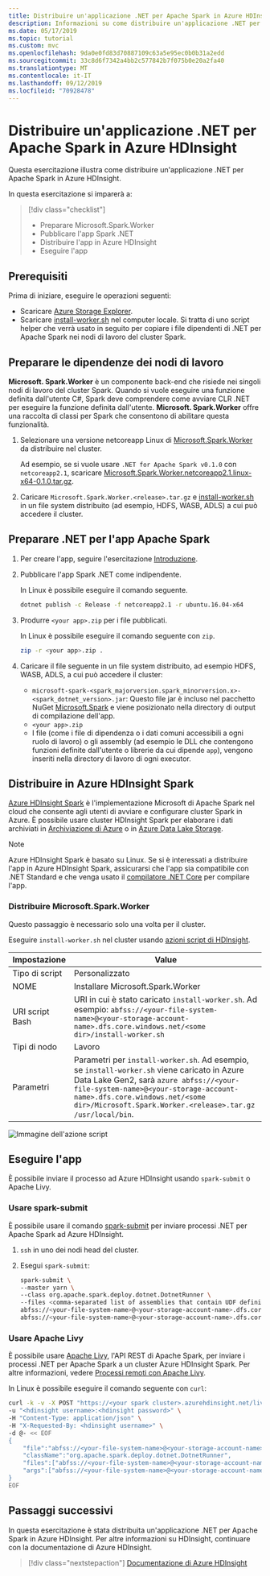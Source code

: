 ```yaml
---
title: Distribuire un'applicazione .NET per Apache Spark in Azure HDInsight
description: Informazioni su come distribuire un'applicazione .NET per Apache Spark in HDInsight.
ms.date: 05/17/2019
ms.topic: tutorial
ms.custom: mvc
ms.openlocfilehash: 9da0e0fd83d70887109c63a5e95ec0b0b31a2edd
ms.sourcegitcommit: 33c8d6f7342a4bb2c577842b7f075b0e20a2fa40
ms.translationtype: MT
ms.contentlocale: it-IT
ms.lasthandoff: 09/12/2019
ms.locfileid: "70928478"
---
```

# <a name="deploy-a-net-for-apache-spark-application-to-azure-hdinsight"></a>Distribuire un'applicazione .NET per Apache Spark in Azure HDInsight

Questa esercitazione illustra come distribuire un'applicazione .NET per Apache Spark in Azure HDInsight.

In questa esercitazione si imparerà a:

> [!div class="checklist"]
>
> * Preparare Microsoft.Spark.Worker
> * Pubblicare l'app Spark .NET
> * Distribuire l'app in Azure HDInsight
> * Eseguire l'app

## <a name="prerequisites"></a>Prerequisiti

Prima di iniziare, eseguire le operazioni seguenti:

* Scaricare [Azure Storage Explorer](https://azure.microsoft.com/features/storage-explorer/).
* Scaricare [install-worker.sh](https://github.com/dotnet/spark/blob/master/deployment/install-worker.sh) nel computer locale. Si tratta di uno script helper che verrà usato in seguito per copiare i file dipendenti di .NET per Apache Spark nei nodi di lavoro del cluster Spark.

## <a name="prepare-worker-dependencies"></a>Preparare le dipendenze dei nodi di lavoro

**Microsoft. Spark.Worker** è un componente back-end che risiede nei singoli nodi di lavoro del cluster Spark. Quando si vuole eseguire una funzione definita dall'utente C#, Spark deve comprendere come avviare CLR .NET per eseguire la funzione definita dall'utente. **Microsoft. Spark.Worker** offre una raccolta di classi per Spark che consentono di abilitare questa funzionalità.

1. Selezionare una versione netcoreapp Linux di [Microsoft.Spark.Worker](https://github.com/dotnet/spark/releases) da distribuire nel cluster.

   Ad esempio, se si vuole usare `.NET for Apache Spark v0.1.0` con `netcoreapp2.1`, scaricare [Microsoft.Spark.Worker.netcoreapp2.1.linux-x64-0.1.0.tar.gz](https://github.com/dotnet/spark/releases/download/v0.1.0/Microsoft.Spark.Worker.netcoreapp2.1.linux-x64-0.1.0.tar.gz).

2. Caricare `Microsoft.Spark.Worker.<release>.tar.gz` e [install-worker.sh](https://github.com/dotnet/spark/blob/master/deployment/install-worker.sh) in un file system distribuito (ad esempio, HDFS, WASB, ADLS) a cui può accedere il cluster.

## <a name="prepare-your-net-for-apache-spark-app"></a>Preparare .NET per l'app Apache Spark

1. Per creare l'app, seguire l'esercitazione [Introduzione](get-started.md).

2. Pubblicare l'app Spark .NET come indipendente.

   In Linux è possibile eseguire il comando seguente.

   ```bash
   dotnet publish -c Release -f netcoreapp2.1 -r ubuntu.16.04-x64
   ```

3. Produrre `<your app>.zip` per i file pubblicati.

   In Linux è possibile eseguire il comando seguente con `zip`.

   ```bash
   zip -r <your app>.zip .
   ```

4. Caricare il file seguente in un file system distribuito, ad esempio HDFS, WASB, ADLS, a cui può accedere il cluster:

   * `microsoft-spark-<spark_majorversion.spark_minorversion.x>-<spark_dotnet_version>.jar`: Questo file jar è incluso nel pacchetto NuGet [Microsoft.Spark](https://www.nuget.org/packages/Microsoft.Spark/) e viene posizionato nella directory di output di compilazione dell'app.
   * `<your app>.zip`
   * I file (come i file di dipendenza o i dati comuni accessibili a ogni ruolo di lavoro) o gli assembly (ad esempio le DLL che contengono funzioni definite dall'utente o librerie da cui dipende `app`), vengono inseriti nella directory di lavoro di ogni executor.

## <a name="deploy-to-azure-hdinsight-spark"></a>Distribuire in Azure HDInsight Spark

[Azure HDInsight Spark](https://docs.microsoft.com/azure/hdinsight/spark/apache-spark-overview) è l'implementazione Microsoft di Apache Spark nel cloud che consente agli utenti di avviare e configurare cluster Spark in Azure. È possibile usare cluster HDInsight Spark per elaborare i dati archiviati in [Archiviazione di Azure](https://azure.microsoft.com/services/storage/) o in [Azure Data Lake Storage](https://docs.microsoft.com/azure/hdinsight/hdinsight-hadoop-use-data-lake-storage-gen2).

> [!NOTE]
> Azure HDInsight Spark è basato su Linux. Se si è interessati a distribuire l'app in Azure HDInsight Spark, assicurarsi che l'app sia compatibile con .NET Standard e che venga usato il [compilatore .NET Core](https://dotnet.microsoft.com/download) per compilare l'app.

### <a name="deploy-microsoftsparkworker"></a>Distribuire Microsoft.Spark.Worker

Questo passaggio è necessario solo una volta per il cluster.

Eseguire `install-worker.sh` nel cluster usando [azioni script di HDInsight](https://docs.microsoft.com/azure/hdinsight/hdinsight-hadoop-customize-cluster-linux).

|Impostazione|Value|
|-------|-----|
|Tipo di script|Personalizzato|
|NOME|Installare Microsoft.Spark.Worker|
|URI script Bash|URI in cui è stato caricato `install-worker.sh`. Ad esempio: `abfss://<your-file-system-name>@<your-storage-account-name>.dfs.core.windows.net/<some dir>/install-worker.sh`|
|Tipi di nodo|Lavoro|
|Parametri|Parametri per `install-worker.sh`. Ad esempio, se `install-worker.sh` viene caricato in Azure Data Lake Gen2, sarà `azure abfss://<your-file-system-name>@<your-storage-account-name>.dfs.core.windows.net/<some dir>/Microsoft.Spark.Worker.<release>.tar.gz /usr/local/bin`.|

![Immagine dell'azione script](./media/hdinsight-deployment/deployment-hdi-action-script.png)

## <a name="run-your-app"></a>Eseguire l'app

È possibile inviare il processo ad Azure HDInsight usando `spark-submit` o Apache Livy.

### <a name="use-spark-submit"></a>Usare spark-submit

È possibile usare il comando [spark-submit](https://spark.apache.org/docs/latest/submitting-applications.html) per inviare processi .NET per Apache Spark ad Azure HDInsight.
 
1. `ssh` in uno dei nodi head del cluster.

1. Esegui `spark-submit`:

   ```bash
   spark-submit \
   --master yarn \
   --class org.apache.spark.deploy.dotnet.DotnetRunner \
   --files <comma-separated list of assemblies that contain UDF definitions, if any> \
   abfss://<your-file-system-name>@<your-storage-account-name>.dfs.core.windows.net/<some dir>/microsoft-spark-<spark_majorversion.spark_minorversion.x>-<spark_dotnet_version>.jar \
   abfss://<your-file-system-name>@<your-storage-account-name>.dfs.core.windows.net/<some dir>/<your app>.zip <your app> <app arg 1> <app arg 2> ... <app arg n>
   ```

### <a name="use-apache-livy"></a>Usare Apache Livy

È possibile usare [Apache Livy](https://livy.incubator.apache.org/), l'API REST di Apache Spark, per inviare i processi .NET per Apache Spark a un cluster Azure HDInsight Spark. Per altre informazioni, vedere [Processi remoti con Apache Livy](https://docs.microsoft.com/azure/hdinsight/spark/apache-spark-livy-rest-interface).

In Linux è possibile eseguire il comando seguente con `curl`:

```bash
curl -k -v -X POST "https://<your spark cluster>.azurehdinsight.net/livy/batches" \
-u "<hdinsight username>:<hdinsight password>" \
-H "Content-Type: application/json" \
-H "X-Requested-By: <hdinsight username>" \
-d @- << EOF
{
    "file":"abfss://<your-file-system-name>@<your-storage-account-name>.dfs.core.windows.net/<some dir>/microsoft-spark-<spark_majorversion.spark_minorversion.x>-<spark_dotnet_version>.jar",
    "className":"org.apache.spark.deploy.dotnet.DotnetRunner",
    "files":["abfss://<your-file-system-name>@<your-storage-account-name>.dfs.core.windows.net/<some dir>/<udf assembly>", "abfss://<your-file-system-name>@<your-storage-account-name>.dfs.core.windows.net/<some dir>/<file>"],
    "args":["abfss://<your-file-system-name>@<your-storage-account-name>.dfs.core.windows.net/<some dir>/<your app>.zip","<your app>","<app arg 1>","<app arg 2>,"...","<app arg n>"]
}
EOF
```

## <a name="next-steps"></a>Passaggi successivi

In questa esercitazione è stata distribuita un'applicazione .NET per Apache Spark in Azure HDInsight. Per altre informazioni su HDInsight, continuare con la documentazione di Azure HDInsight.

> [!div class="nextstepaction"]
> [Documentazione di Azure HDInsight](https://docs.microsoft.com/azure/hdinsight/)
